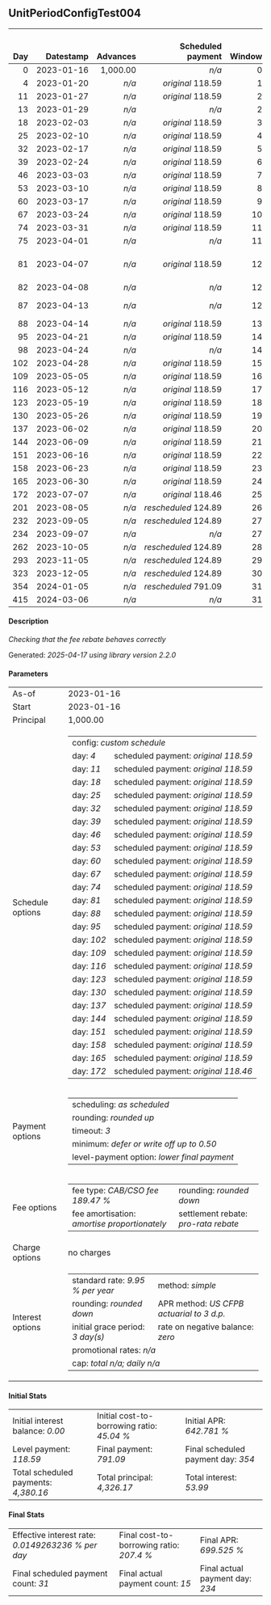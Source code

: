 <h2>UnitPeriodConfigTest004</h2>
<table>
    <thead style="vertical-align: bottom;">
        <th style="text-align: right;">Day</th>
        <th style="text-align: right;">Datestamp</th>
        <th style="text-align: right;">Advances</th>
        <th style="text-align: right;">Scheduled payment</th>
        <th style="text-align: right;">Window</th>
        <th style="text-align: right;">Payment due</th>
        <th style="text-align: right;">Actual payments</th>
        <th style="text-align: right;">Generated payment</th>
        <th style="text-align: right;">Net effect</th>
        <th style="text-align: right;">Payment status</th>
        <th style="text-align: right;">Balance status</th>
        <th style="text-align: right;">Simple interest</th>
        <th style="text-align: right;">New interest</th>
        <th style="text-align: right;">New charges</th>
        <th style="text-align: right;">Principal portion</th>
        <th style="text-align: right;">Fee portion</th>
        <th style="text-align: right;">Interest portion</th>
        <th style="text-align: right;">Charges portion</th>
        <th style="text-align: right;">Fee rebate</th>
        <th style="text-align: right;">Principal balance</th>
        <th style="text-align: right;">Fee balance</th>
        <th style="text-align: right;">Interest balance</th>
        <th style="text-align: right;">Charges balance</th>
        <th style="text-align: right;">Settlement figure</th>
        <th style="text-align: right;">Fee rebate if&nbsp;settled</th>
    </thead>
    <tr style="text-align: right;">
        <td class="ci00">0</td>
        <td class="ci01" style="white-space: nowrap;">2023-01-16</td>
        <td class="ci02">1,000.00</td>
        <td class="ci03" style="white-space: nowrap;"><i>n/a<i></td>
        <td class="ci04">0</td>
        <td class="ci05">0.00</td>
        <td class="ci06"><i>n/a</i></td>
        <td class="ci07"><i>n/a</i></td>
        <td class="ci08">0.00</td>
        <td class="ci09"><i>none&nbsp;scheduled</i></td>
        <td class="ci10">open</td>
        <td class="ci11">0.0000</td>
        <td class="ci12">0.0000</td>
        <td class="ci13"><i>n/a</i></td>
        <td class="ci14">0.00</td>
        <td class="ci15">0.00</td>
        <td class="ci16">0.00</td>
        <td class="ci17">0.00</td>
        <td class="ci18">0.00</td>
        <td class="ci19">1,000.00</td>
        <td class="ci20">1,894.70</td>
        <td class="ci21">0.0000</td>
        <td class="ci22">0.00</td>
        <td class="ci23">2,894.70</td>
        <td class="ci24">1,894.70</td>
    </tr>
    <tr style="text-align: right;">
        <td class="ci00">4</td>
        <td class="ci01" style="white-space: nowrap;">2023-01-20</td>
        <td class="ci02"><i>n/a</i></td>
        <td class="ci03" style="white-space: nowrap;"><i>original</i> 118.59</td>
        <td class="ci04">1</td>
        <td class="ci05">118.59</td>
        <td class="ci06"><i>n/a</i></td>
        <td class="ci07"><i>n/a</i></td>
        <td class="ci08">0.00</td>
        <td class="ci09"><i>missed&nbsp;payment</i></td>
        <td class="ci10">open</td>
        <td class="ci11">3.1564</td>
        <td class="ci12">3.1564</td>
        <td class="ci13"><i>n/a</i></td>
        <td class="ci14">0.00</td>
        <td class="ci15">0.00</td>
        <td class="ci16">0.00</td>
        <td class="ci17">0.00</td>
        <td class="ci18">0.00</td>
        <td class="ci19">1,000.00</td>
        <td class="ci20">1,894.70</td>
        <td class="ci21">3.1564</td>
        <td class="ci22">0.00</td>
        <td class="ci23">1,047.21</td>
        <td class="ci24">1,850.64</td>
    </tr>
    <tr style="text-align: right;">
        <td class="ci00">11</td>
        <td class="ci01" style="white-space: nowrap;">2023-01-27</td>
        <td class="ci02"><i>n/a</i></td>
        <td class="ci03" style="white-space: nowrap;"><i>original</i> 118.59</td>
        <td class="ci04">2</td>
        <td class="ci05">118.59</td>
        <td class="ci06"><i>n/a</i></td>
        <td class="ci07"><i>n/a</i></td>
        <td class="ci08">0.00</td>
        <td class="ci09"><i>paid&nbsp;later&nbsp;in&nbsp;full</i></td>
        <td class="ci10">open</td>
        <td class="ci11">5.5237</td>
        <td class="ci12">5.5237</td>
        <td class="ci13"><i>n/a</i></td>
        <td class="ci14">0.00</td>
        <td class="ci15">0.00</td>
        <td class="ci16">0.00</td>
        <td class="ci17">0.00</td>
        <td class="ci18">0.00</td>
        <td class="ci19">1,000.00</td>
        <td class="ci20">1,894.70</td>
        <td class="ci21">8.6801</td>
        <td class="ci22">0.00</td>
        <td class="ci23">1,129.85</td>
        <td class="ci24">1,773.53</td>
    </tr>
    <tr style="text-align: right;">
        <td class="ci00">13</td>
        <td class="ci01" style="white-space: nowrap;">2023-01-29</td>
        <td class="ci02"><i>n/a</i></td>
        <td class="ci03" style="white-space: nowrap;"><i>n/a<i></td>
        <td class="ci04">2</td>
        <td class="ci05">0.00</td>
        <td class="ci06"><i>confirmed</i>&nbsp;118.59</td>
        <td class="ci07"><i>n/a</i></td>
        <td class="ci08">118.59</td>
        <td class="ci09"><i>extra&nbsp;payment</i></td>
        <td class="ci10">open</td>
        <td class="ci11">1.5782</td>
        <td class="ci12">1.5782</td>
        <td class="ci13"><i>n/a</i></td>
        <td class="ci14">37.42</td>
        <td class="ci15">70.92</td>
        <td class="ci16">10.25</td>
        <td class="ci17">0.00</td>
        <td class="ci18">0.00</td>
        <td class="ci19">962.58</td>
        <td class="ci20">1,823.78</td>
        <td class="ci21">0.0000</td>
        <td class="ci22">0.00</td>
        <td class="ci23">1,034.86</td>
        <td class="ci24">1,751.50</td>
    </tr>
    <tr style="text-align: right;">
        <td class="ci00">18</td>
        <td class="ci01" style="white-space: nowrap;">2023-02-03</td>
        <td class="ci02"><i>n/a</i></td>
        <td class="ci03" style="white-space: nowrap;"><i>original</i> 118.59</td>
        <td class="ci04">3</td>
        <td class="ci05">118.59</td>
        <td class="ci06"><i>confirmed</i>&nbsp;118.59</td>
        <td class="ci07"><i>n/a</i></td>
        <td class="ci08">118.59</td>
        <td class="ci09"><i>payment&nbsp;made</i></td>
        <td class="ci10">open</td>
        <td class="ci11">3.7978</td>
        <td class="ci12">3.7978</td>
        <td class="ci13"><i>n/a</i></td>
        <td class="ci14">39.65</td>
        <td class="ci15">75.15</td>
        <td class="ci16">3.79</td>
        <td class="ci17">0.00</td>
        <td class="ci18">0.00</td>
        <td class="ci19">922.93</td>
        <td class="ci20">1,748.63</td>
        <td class="ci21">0.0000</td>
        <td class="ci22">0.00</td>
        <td class="ci23">975.14</td>
        <td class="ci24">1,696.42</td>
    </tr>
    <tr style="text-align: right;">
        <td class="ci00">25</td>
        <td class="ci01" style="white-space: nowrap;">2023-02-10</td>
        <td class="ci02"><i>n/a</i></td>
        <td class="ci03" style="white-space: nowrap;"><i>original</i> 118.59</td>
        <td class="ci04">4</td>
        <td class="ci05">118.59</td>
        <td class="ci06"><i>n/a</i></td>
        <td class="ci07"><i>n/a</i></td>
        <td class="ci08">0.00</td>
        <td class="ci09"><i>missed&nbsp;payment</i></td>
        <td class="ci10">open</td>
        <td class="ci11">5.0979</td>
        <td class="ci12">5.0979</td>
        <td class="ci13"><i>n/a</i></td>
        <td class="ci14">0.00</td>
        <td class="ci15">0.00</td>
        <td class="ci16">0.00</td>
        <td class="ci17">0.00</td>
        <td class="ci18">0.00</td>
        <td class="ci19">922.93</td>
        <td class="ci20">1,748.63</td>
        <td class="ci21">5.0979</td>
        <td class="ci22">0.00</td>
        <td class="ci23">1,057.34</td>
        <td class="ci24">1,619.31</td>
    </tr>
    <tr style="text-align: right;">
        <td class="ci00">32</td>
        <td class="ci01" style="white-space: nowrap;">2023-02-17</td>
        <td class="ci02"><i>n/a</i></td>
        <td class="ci03" style="white-space: nowrap;"><i>original</i> 118.59</td>
        <td class="ci04">5</td>
        <td class="ci05">118.59</td>
        <td class="ci06"><i>n/a</i></td>
        <td class="ci07"><i>n/a</i></td>
        <td class="ci08">0.00</td>
        <td class="ci09"><i>missed&nbsp;payment</i></td>
        <td class="ci10">open</td>
        <td class="ci11">5.0979</td>
        <td class="ci12">5.0979</td>
        <td class="ci13"><i>n/a</i></td>
        <td class="ci14">0.00</td>
        <td class="ci15">0.00</td>
        <td class="ci16">0.00</td>
        <td class="ci17">0.00</td>
        <td class="ci18">0.00</td>
        <td class="ci19">922.93</td>
        <td class="ci20">1,748.63</td>
        <td class="ci21">10.1958</td>
        <td class="ci22">0.00</td>
        <td class="ci23">1,139.55</td>
        <td class="ci24">1,542.20</td>
    </tr>
    <tr style="text-align: right;">
        <td class="ci00">39</td>
        <td class="ci01" style="white-space: nowrap;">2023-02-24</td>
        <td class="ci02"><i>n/a</i></td>
        <td class="ci03" style="white-space: nowrap;"><i>original</i> 118.59</td>
        <td class="ci04">6</td>
        <td class="ci05">118.59</td>
        <td class="ci06"><i>n/a</i></td>
        <td class="ci07"><i>n/a</i></td>
        <td class="ci08">0.00</td>
        <td class="ci09"><i>missed&nbsp;payment</i></td>
        <td class="ci10">open</td>
        <td class="ci11">5.0979</td>
        <td class="ci12">5.0979</td>
        <td class="ci13"><i>n/a</i></td>
        <td class="ci14">0.00</td>
        <td class="ci15">0.00</td>
        <td class="ci16">0.00</td>
        <td class="ci17">0.00</td>
        <td class="ci18">0.00</td>
        <td class="ci19">922.93</td>
        <td class="ci20">1,748.63</td>
        <td class="ci21">15.2938</td>
        <td class="ci22">0.00</td>
        <td class="ci23">1,221.76</td>
        <td class="ci24">1,465.09</td>
    </tr>
    <tr style="text-align: right;">
        <td class="ci00">46</td>
        <td class="ci01" style="white-space: nowrap;">2023-03-03</td>
        <td class="ci02"><i>n/a</i></td>
        <td class="ci03" style="white-space: nowrap;"><i>original</i> 118.59</td>
        <td class="ci04">7</td>
        <td class="ci05">118.59</td>
        <td class="ci06"><i>n/a</i></td>
        <td class="ci07"><i>n/a</i></td>
        <td class="ci08">0.00</td>
        <td class="ci09"><i>missed&nbsp;payment</i></td>
        <td class="ci10">open</td>
        <td class="ci11">5.0979</td>
        <td class="ci12">5.0979</td>
        <td class="ci13"><i>n/a</i></td>
        <td class="ci14">0.00</td>
        <td class="ci15">0.00</td>
        <td class="ci16">0.00</td>
        <td class="ci17">0.00</td>
        <td class="ci18">0.00</td>
        <td class="ci19">922.93</td>
        <td class="ci20">1,748.63</td>
        <td class="ci21">20.3917</td>
        <td class="ci22">0.00</td>
        <td class="ci23">1,303.97</td>
        <td class="ci24">1,387.98</td>
    </tr>
    <tr style="text-align: right;">
        <td class="ci00">53</td>
        <td class="ci01" style="white-space: nowrap;">2023-03-10</td>
        <td class="ci02"><i>n/a</i></td>
        <td class="ci03" style="white-space: nowrap;"><i>original</i> 118.59</td>
        <td class="ci04">8</td>
        <td class="ci05">118.59</td>
        <td class="ci06"><i>n/a</i></td>
        <td class="ci07"><i>n/a</i></td>
        <td class="ci08">0.00</td>
        <td class="ci09"><i>missed&nbsp;payment</i></td>
        <td class="ci10">open</td>
        <td class="ci11">5.0979</td>
        <td class="ci12">5.0979</td>
        <td class="ci13"><i>n/a</i></td>
        <td class="ci14">0.00</td>
        <td class="ci15">0.00</td>
        <td class="ci16">0.00</td>
        <td class="ci17">0.00</td>
        <td class="ci18">0.00</td>
        <td class="ci19">922.93</td>
        <td class="ci20">1,748.63</td>
        <td class="ci21">25.4896</td>
        <td class="ci22">0.00</td>
        <td class="ci23">1,386.17</td>
        <td class="ci24">1,310.87</td>
    </tr>
    <tr style="text-align: right;">
        <td class="ci00">60</td>
        <td class="ci01" style="white-space: nowrap;">2023-03-17</td>
        <td class="ci02"><i>n/a</i></td>
        <td class="ci03" style="white-space: nowrap;"><i>original</i> 118.59</td>
        <td class="ci04">9</td>
        <td class="ci05">118.59</td>
        <td class="ci06"><i>n/a</i></td>
        <td class="ci07"><i>n/a</i></td>
        <td class="ci08">0.00</td>
        <td class="ci09"><i>missed&nbsp;payment</i></td>
        <td class="ci10">open</td>
        <td class="ci11">5.0979</td>
        <td class="ci12">5.0979</td>
        <td class="ci13"><i>n/a</i></td>
        <td class="ci14">0.00</td>
        <td class="ci15">0.00</td>
        <td class="ci16">0.00</td>
        <td class="ci17">0.00</td>
        <td class="ci18">0.00</td>
        <td class="ci19">922.93</td>
        <td class="ci20">1,748.63</td>
        <td class="ci21">30.5875</td>
        <td class="ci22">0.00</td>
        <td class="ci23">1,468.38</td>
        <td class="ci24">1,233.76</td>
    </tr>
    <tr style="text-align: right;">
        <td class="ci00">67</td>
        <td class="ci01" style="white-space: nowrap;">2023-03-24</td>
        <td class="ci02"><i>n/a</i></td>
        <td class="ci03" style="white-space: nowrap;"><i>original</i> 118.59</td>
        <td class="ci04">10</td>
        <td class="ci05">118.59</td>
        <td class="ci06"><i>n/a</i></td>
        <td class="ci07"><i>n/a</i></td>
        <td class="ci08">0.00</td>
        <td class="ci09"><i>missed&nbsp;payment</i></td>
        <td class="ci10">open</td>
        <td class="ci11">5.0979</td>
        <td class="ci12">5.0979</td>
        <td class="ci13"><i>n/a</i></td>
        <td class="ci14">0.00</td>
        <td class="ci15">0.00</td>
        <td class="ci16">0.00</td>
        <td class="ci17">0.00</td>
        <td class="ci18">0.00</td>
        <td class="ci19">922.93</td>
        <td class="ci20">1,748.63</td>
        <td class="ci21">35.6855</td>
        <td class="ci22">0.00</td>
        <td class="ci23">1,550.59</td>
        <td class="ci24">1,156.65</td>
    </tr>
    <tr style="text-align: right;">
        <td class="ci00">74</td>
        <td class="ci01" style="white-space: nowrap;">2023-03-31</td>
        <td class="ci02"><i>n/a</i></td>
        <td class="ci03" style="white-space: nowrap;"><i>original</i> 118.59</td>
        <td class="ci04">11</td>
        <td class="ci05">118.59</td>
        <td class="ci06"><i>confirmed</i>&nbsp;118.59</td>
        <td class="ci07"><i>n/a</i></td>
        <td class="ci08">118.59</td>
        <td class="ci09"><i>payment&nbsp;made</i></td>
        <td class="ci10">open</td>
        <td class="ci11">5.0979</td>
        <td class="ci12">5.0979</td>
        <td class="ci13"><i>n/a</i></td>
        <td class="ci14">26.88</td>
        <td class="ci15">50.93</td>
        <td class="ci16">40.78</td>
        <td class="ci17">0.00</td>
        <td class="ci18">0.00</td>
        <td class="ci19">896.05</td>
        <td class="ci20">1,697.70</td>
        <td class="ci21">0.0000</td>
        <td class="ci22">0.00</td>
        <td class="ci23">1,514.21</td>
        <td class="ci24">1,079.54</td>
    </tr>
    <tr style="text-align: right;">
        <td class="ci00">75</td>
        <td class="ci01" style="white-space: nowrap;">2023-04-01</td>
        <td class="ci02"><i>n/a</i></td>
        <td class="ci03" style="white-space: nowrap;"><i>n/a<i></td>
        <td class="ci04">11</td>
        <td class="ci05">0.00</td>
        <td class="ci06"><i>confirmed</i>&nbsp;118.59</td>
        <td class="ci07"><i>n/a</i></td>
        <td class="ci08">118.59</td>
        <td class="ci09"><i>extra&nbsp;payment</i></td>
        <td class="ci10">open</td>
        <td class="ci11">0.7071</td>
        <td class="ci12">0.7071</td>
        <td class="ci13"><i>n/a</i></td>
        <td class="ci14">40.72</td>
        <td class="ci15">77.17</td>
        <td class="ci16">0.70</td>
        <td class="ci17">0.00</td>
        <td class="ci18">0.00</td>
        <td class="ci19">855.33</td>
        <td class="ci20">1,620.53</td>
        <td class="ci21">0.0000</td>
        <td class="ci22">0.00</td>
        <td class="ci23">1,407.33</td>
        <td class="ci24">1,068.53</td>
    </tr>
    <tr style="text-align: right;">
        <td class="ci00">81</td>
        <td class="ci01" style="white-space: nowrap;">2023-04-07</td>
        <td class="ci02"><i>n/a</i></td>
        <td class="ci03" style="white-space: nowrap;"><i>original</i> 118.59</td>
        <td class="ci04">12</td>
        <td class="ci05">118.59</td>
        <td class="ci06"><i>confirmed</i>&nbsp;118.59<br/><i>confirmed</i>&nbsp;118.59<br/><i>confirmed</i>&nbsp;118.59</td>
        <td class="ci07"><i>n/a</i></td>
        <td class="ci08">355.77</td>
        <td class="ci09"><i>overpayment</i></td>
        <td class="ci10">open</td>
        <td class="ci11">4.0496</td>
        <td class="ci12">4.0496</td>
        <td class="ci13"><i>n/a</i></td>
        <td class="ci14">121.50</td>
        <td class="ci15">230.23</td>
        <td class="ci16">4.04</td>
        <td class="ci17">0.00</td>
        <td class="ci18">0.00</td>
        <td class="ci19">733.83</td>
        <td class="ci20">1,390.30</td>
        <td class="ci21">0.0000</td>
        <td class="ci22">0.00</td>
        <td class="ci23">1,121.70</td>
        <td class="ci24">1,002.43</td>
    </tr>
    <tr style="text-align: right;">
        <td class="ci00">82</td>
        <td class="ci01" style="white-space: nowrap;">2023-04-08</td>
        <td class="ci02"><i>n/a</i></td>
        <td class="ci03" style="white-space: nowrap;"><i>n/a<i></td>
        <td class="ci04">12</td>
        <td class="ci05">0.00</td>
        <td class="ci06"><i>confirmed</i>&nbsp;118.59</td>
        <td class="ci07"><i>n/a</i></td>
        <td class="ci08">118.59</td>
        <td class="ci09"><i>extra&nbsp;payment</i></td>
        <td class="ci10">open</td>
        <td class="ci11">0.5790</td>
        <td class="ci12">0.5790</td>
        <td class="ci13"><i>n/a</i></td>
        <td class="ci14">40.77</td>
        <td class="ci15">77.25</td>
        <td class="ci16">0.57</td>
        <td class="ci17">0.00</td>
        <td class="ci18">0.00</td>
        <td class="ci19">693.06</td>
        <td class="ci20">1,313.05</td>
        <td class="ci21">0.0000</td>
        <td class="ci22">0.00</td>
        <td class="ci23">1,014.69</td>
        <td class="ci24">991.42</td>
    </tr>
    <tr style="text-align: right;">
        <td class="ci00">87</td>
        <td class="ci01" style="white-space: nowrap;">2023-04-13</td>
        <td class="ci02"><i>n/a</i></td>
        <td class="ci03" style="white-space: nowrap;"><i>n/a<i></td>
        <td class="ci04">12</td>
        <td class="ci05">0.00</td>
        <td class="ci06"><i>confirmed</i>&nbsp;118.59<br/><i>confirmed</i>&nbsp;118.59</td>
        <td class="ci07"><i>n/a</i></td>
        <td class="ci08">237.18</td>
        <td class="ci09"><i>extra&nbsp;payment</i></td>
        <td class="ci10">open</td>
        <td class="ci11">2.7344</td>
        <td class="ci12">2.7344</td>
        <td class="ci13"><i>n/a</i></td>
        <td class="ci14">80.99</td>
        <td class="ci15">153.46</td>
        <td class="ci16">2.73</td>
        <td class="ci17">0.00</td>
        <td class="ci18">0.00</td>
        <td class="ci19">612.07</td>
        <td class="ci20">1,159.59</td>
        <td class="ci21">0.0000</td>
        <td class="ci22">0.00</td>
        <td class="ci23">835.32</td>
        <td class="ci24">936.34</td>
    </tr>
    <tr style="text-align: right;">
        <td class="ci00">88</td>
        <td class="ci01" style="white-space: nowrap;">2023-04-14</td>
        <td class="ci02"><i>n/a</i></td>
        <td class="ci03" style="white-space: nowrap;"><i>original</i> 118.59</td>
        <td class="ci04">13</td>
        <td class="ci05">118.59</td>
        <td class="ci06"><i>confirmed</i>&nbsp;118.59</td>
        <td class="ci07"><i>n/a</i></td>
        <td class="ci08">118.59</td>
        <td class="ci09"><i>payment&nbsp;made</i></td>
        <td class="ci10">open</td>
        <td class="ci11">0.4830</td>
        <td class="ci12">0.4830</td>
        <td class="ci13"><i>n/a</i></td>
        <td class="ci14">40.80</td>
        <td class="ci15">77.31</td>
        <td class="ci16">0.48</td>
        <td class="ci17">0.00</td>
        <td class="ci18">0.00</td>
        <td class="ci19">571.27</td>
        <td class="ci20">1,082.28</td>
        <td class="ci21">0.0000</td>
        <td class="ci22">0.00</td>
        <td class="ci23">728.23</td>
        <td class="ci24">925.32</td>
    </tr>
    <tr style="text-align: right;">
        <td class="ci00">95</td>
        <td class="ci01" style="white-space: nowrap;">2023-04-21</td>
        <td class="ci02"><i>n/a</i></td>
        <td class="ci03" style="white-space: nowrap;"><i>original</i> 118.59</td>
        <td class="ci04">14</td>
        <td class="ci05">118.59</td>
        <td class="ci06"><i>confirmed</i>&nbsp;123.63</td>
        <td class="ci07"><i>n/a</i></td>
        <td class="ci08">123.63</td>
        <td class="ci09"><i>overpayment</i></td>
        <td class="ci10">open</td>
        <td class="ci11">3.1553</td>
        <td class="ci12">3.1553</td>
        <td class="ci13"><i>n/a</i></td>
        <td class="ci14">41.62</td>
        <td class="ci15">78.86</td>
        <td class="ci16">3.15</td>
        <td class="ci17">0.00</td>
        <td class="ci18">0.00</td>
        <td class="ci19">529.65</td>
        <td class="ci20">1,003.42</td>
        <td class="ci21">0.0000</td>
        <td class="ci22">0.00</td>
        <td class="ci23">684.86</td>
        <td class="ci24">848.21</td>
    </tr>
    <tr style="text-align: right;">
        <td class="ci00">98</td>
        <td class="ci01" style="white-space: nowrap;">2023-04-24</td>
        <td class="ci02"><i>n/a</i></td>
        <td class="ci03" style="white-space: nowrap;"><i>n/a<i></td>
        <td class="ci04">14</td>
        <td class="ci05">0.00</td>
        <td class="ci06"><i>confirmed</i>&nbsp;120.96</td>
        <td class="ci07"><i>n/a</i></td>
        <td class="ci08">120.96</td>
        <td class="ci09"><i>extra&nbsp;payment</i></td>
        <td class="ci10">open</td>
        <td class="ci11">1.2538</td>
        <td class="ci12">1.2538</td>
        <td class="ci13"><i>n/a</i></td>
        <td class="ci14">41.35</td>
        <td class="ci15">78.36</td>
        <td class="ci16">1.25</td>
        <td class="ci17">0.00</td>
        <td class="ci18">0.00</td>
        <td class="ci19">488.30</td>
        <td class="ci20">925.06</td>
        <td class="ci21">0.0000</td>
        <td class="ci22">0.00</td>
        <td class="ci23">598.19</td>
        <td class="ci24">815.17</td>
    </tr>
    <tr style="text-align: right;">
        <td class="ci00">102</td>
        <td class="ci01" style="white-space: nowrap;">2023-04-28</td>
        <td class="ci02"><i>n/a</i></td>
        <td class="ci03" style="white-space: nowrap;"><i>original</i> 118.59</td>
        <td class="ci04">15</td>
        <td class="ci05">118.59</td>
        <td class="ci06"><i>n/a</i></td>
        <td class="ci07"><i>n/a</i></td>
        <td class="ci08">0.00</td>
        <td class="ci09"><i>missed&nbsp;payment</i></td>
        <td class="ci10">open</td>
        <td class="ci11">1.5411</td>
        <td class="ci12">1.5411</td>
        <td class="ci13"><i>n/a</i></td>
        <td class="ci14">0.00</td>
        <td class="ci15">0.00</td>
        <td class="ci16">0.00</td>
        <td class="ci17">0.00</td>
        <td class="ci18">0.00</td>
        <td class="ci19">488.30</td>
        <td class="ci20">925.06</td>
        <td class="ci21">1.5411</td>
        <td class="ci22">0.00</td>
        <td class="ci23">643.80</td>
        <td class="ci24">771.10</td>
    </tr>
    <tr style="text-align: right;">
        <td class="ci00">109</td>
        <td class="ci01" style="white-space: nowrap;">2023-05-05</td>
        <td class="ci02"><i>n/a</i></td>
        <td class="ci03" style="white-space: nowrap;"><i>original</i> 118.59</td>
        <td class="ci04">16</td>
        <td class="ci05">118.59</td>
        <td class="ci06"><i>n/a</i></td>
        <td class="ci07"><i>n/a</i></td>
        <td class="ci08">0.00</td>
        <td class="ci09"><i>missed&nbsp;payment</i></td>
        <td class="ci10">open</td>
        <td class="ci11">2.6970</td>
        <td class="ci12">2.6970</td>
        <td class="ci13"><i>n/a</i></td>
        <td class="ci14">0.00</td>
        <td class="ci15">0.00</td>
        <td class="ci16">0.00</td>
        <td class="ci17">0.00</td>
        <td class="ci18">0.00</td>
        <td class="ci19">488.30</td>
        <td class="ci20">925.06</td>
        <td class="ci21">4.2381</td>
        <td class="ci22">0.00</td>
        <td class="ci23">723.60</td>
        <td class="ci24">693.99</td>
    </tr>
    <tr style="text-align: right;">
        <td class="ci00">116</td>
        <td class="ci01" style="white-space: nowrap;">2023-05-12</td>
        <td class="ci02"><i>n/a</i></td>
        <td class="ci03" style="white-space: nowrap;"><i>original</i> 118.59</td>
        <td class="ci04">17</td>
        <td class="ci05">118.59</td>
        <td class="ci06"><i>n/a</i></td>
        <td class="ci07"><i>n/a</i></td>
        <td class="ci08">0.00</td>
        <td class="ci09"><i>missed&nbsp;payment</i></td>
        <td class="ci10">open</td>
        <td class="ci11">2.6970</td>
        <td class="ci12">2.6970</td>
        <td class="ci13"><i>n/a</i></td>
        <td class="ci14">0.00</td>
        <td class="ci15">0.00</td>
        <td class="ci16">0.00</td>
        <td class="ci17">0.00</td>
        <td class="ci18">0.00</td>
        <td class="ci19">488.30</td>
        <td class="ci20">925.06</td>
        <td class="ci21">6.9351</td>
        <td class="ci22">0.00</td>
        <td class="ci23">803.41</td>
        <td class="ci24">616.88</td>
    </tr>
    <tr style="text-align: right;">
        <td class="ci00">123</td>
        <td class="ci01" style="white-space: nowrap;">2023-05-19</td>
        <td class="ci02"><i>n/a</i></td>
        <td class="ci03" style="white-space: nowrap;"><i>original</i> 118.59</td>
        <td class="ci04">18</td>
        <td class="ci05">118.59</td>
        <td class="ci06"><i>n/a</i></td>
        <td class="ci07"><i>n/a</i></td>
        <td class="ci08">0.00</td>
        <td class="ci09"><i>missed&nbsp;payment</i></td>
        <td class="ci10">open</td>
        <td class="ci11">2.6970</td>
        <td class="ci12">2.6970</td>
        <td class="ci13"><i>n/a</i></td>
        <td class="ci14">0.00</td>
        <td class="ci15">0.00</td>
        <td class="ci16">0.00</td>
        <td class="ci17">0.00</td>
        <td class="ci18">0.00</td>
        <td class="ci19">488.30</td>
        <td class="ci20">925.06</td>
        <td class="ci21">9.6321</td>
        <td class="ci22">0.00</td>
        <td class="ci23">883.22</td>
        <td class="ci24">539.77</td>
    </tr>
    <tr style="text-align: right;">
        <td class="ci00">130</td>
        <td class="ci01" style="white-space: nowrap;">2023-05-26</td>
        <td class="ci02"><i>n/a</i></td>
        <td class="ci03" style="white-space: nowrap;"><i>original</i> 118.59</td>
        <td class="ci04">19</td>
        <td class="ci05">118.59</td>
        <td class="ci06"><i>n/a</i></td>
        <td class="ci07"><i>n/a</i></td>
        <td class="ci08">0.00</td>
        <td class="ci09"><i>missed&nbsp;payment</i></td>
        <td class="ci10">open</td>
        <td class="ci11">2.6970</td>
        <td class="ci12">2.6970</td>
        <td class="ci13"><i>n/a</i></td>
        <td class="ci14">0.00</td>
        <td class="ci15">0.00</td>
        <td class="ci16">0.00</td>
        <td class="ci17">0.00</td>
        <td class="ci18">0.00</td>
        <td class="ci19">488.30</td>
        <td class="ci20">925.06</td>
        <td class="ci21">12.3291</td>
        <td class="ci22">0.00</td>
        <td class="ci23">963.02</td>
        <td class="ci24">462.66</td>
    </tr>
    <tr style="text-align: right;">
        <td class="ci00">137</td>
        <td class="ci01" style="white-space: nowrap;">2023-06-02</td>
        <td class="ci02"><i>n/a</i></td>
        <td class="ci03" style="white-space: nowrap;"><i>original</i> 118.59</td>
        <td class="ci04">20</td>
        <td class="ci05">118.59</td>
        <td class="ci06"><i>n/a</i></td>
        <td class="ci07"><i>n/a</i></td>
        <td class="ci08">0.00</td>
        <td class="ci09"><i>missed&nbsp;payment</i></td>
        <td class="ci10">open</td>
        <td class="ci11">2.6970</td>
        <td class="ci12">2.6970</td>
        <td class="ci13"><i>n/a</i></td>
        <td class="ci14">0.00</td>
        <td class="ci15">0.00</td>
        <td class="ci16">0.00</td>
        <td class="ci17">0.00</td>
        <td class="ci18">0.00</td>
        <td class="ci19">488.30</td>
        <td class="ci20">925.06</td>
        <td class="ci21">15.0261</td>
        <td class="ci22">0.00</td>
        <td class="ci23">1,042.83</td>
        <td class="ci24">385.55</td>
    </tr>
    <tr style="text-align: right;">
        <td class="ci00">144</td>
        <td class="ci01" style="white-space: nowrap;">2023-06-09</td>
        <td class="ci02"><i>n/a</i></td>
        <td class="ci03" style="white-space: nowrap;"><i>original</i> 118.59</td>
        <td class="ci04">21</td>
        <td class="ci05">118.59</td>
        <td class="ci06"><i>n/a</i></td>
        <td class="ci07"><i>n/a</i></td>
        <td class="ci08">0.00</td>
        <td class="ci09"><i>missed&nbsp;payment</i></td>
        <td class="ci10">open</td>
        <td class="ci11">2.6970</td>
        <td class="ci12">2.6970</td>
        <td class="ci13"><i>n/a</i></td>
        <td class="ci14">0.00</td>
        <td class="ci15">0.00</td>
        <td class="ci16">0.00</td>
        <td class="ci17">0.00</td>
        <td class="ci18">0.00</td>
        <td class="ci19">488.30</td>
        <td class="ci20">925.06</td>
        <td class="ci21">17.7231</td>
        <td class="ci22">0.00</td>
        <td class="ci23">1,122.64</td>
        <td class="ci24">308.44</td>
    </tr>
    <tr style="text-align: right;">
        <td class="ci00">151</td>
        <td class="ci01" style="white-space: nowrap;">2023-06-16</td>
        <td class="ci02"><i>n/a</i></td>
        <td class="ci03" style="white-space: nowrap;"><i>original</i> 118.59</td>
        <td class="ci04">22</td>
        <td class="ci05">118.59</td>
        <td class="ci06"><i>n/a</i></td>
        <td class="ci07"><i>n/a</i></td>
        <td class="ci08">0.00</td>
        <td class="ci09"><i>missed&nbsp;payment</i></td>
        <td class="ci10">open</td>
        <td class="ci11">2.6970</td>
        <td class="ci12">2.6970</td>
        <td class="ci13"><i>n/a</i></td>
        <td class="ci14">0.00</td>
        <td class="ci15">0.00</td>
        <td class="ci16">0.00</td>
        <td class="ci17">0.00</td>
        <td class="ci18">0.00</td>
        <td class="ci19">488.30</td>
        <td class="ci20">925.06</td>
        <td class="ci21">20.4201</td>
        <td class="ci22">0.00</td>
        <td class="ci23">1,202.45</td>
        <td class="ci24">231.33</td>
    </tr>
    <tr style="text-align: right;">
        <td class="ci00">158</td>
        <td class="ci01" style="white-space: nowrap;">2023-06-23</td>
        <td class="ci02"><i>n/a</i></td>
        <td class="ci03" style="white-space: nowrap;"><i>original</i> 118.59</td>
        <td class="ci04">23</td>
        <td class="ci05">118.59</td>
        <td class="ci06"><i>n/a</i></td>
        <td class="ci07"><i>n/a</i></td>
        <td class="ci08">0.00</td>
        <td class="ci09"><i>missed&nbsp;payment</i></td>
        <td class="ci10">open</td>
        <td class="ci11">2.6970</td>
        <td class="ci12">2.6970</td>
        <td class="ci13"><i>n/a</i></td>
        <td class="ci14">0.00</td>
        <td class="ci15">0.00</td>
        <td class="ci16">0.00</td>
        <td class="ci17">0.00</td>
        <td class="ci18">0.00</td>
        <td class="ci19">488.30</td>
        <td class="ci20">925.06</td>
        <td class="ci21">23.1171</td>
        <td class="ci22">0.00</td>
        <td class="ci23">1,282.25</td>
        <td class="ci24">154.22</td>
    </tr>
    <tr style="text-align: right;">
        <td class="ci00">165</td>
        <td class="ci01" style="white-space: nowrap;">2023-06-30</td>
        <td class="ci02"><i>n/a</i></td>
        <td class="ci03" style="white-space: nowrap;"><i>original</i> 118.59</td>
        <td class="ci04">24</td>
        <td class="ci05">118.59</td>
        <td class="ci06"><i>n/a</i></td>
        <td class="ci07"><i>n/a</i></td>
        <td class="ci08">0.00</td>
        <td class="ci09"><i>missed&nbsp;payment</i></td>
        <td class="ci10">open</td>
        <td class="ci11">2.6970</td>
        <td class="ci12">2.6970</td>
        <td class="ci13"><i>n/a</i></td>
        <td class="ci14">0.00</td>
        <td class="ci15">0.00</td>
        <td class="ci16">0.00</td>
        <td class="ci17">0.00</td>
        <td class="ci18">0.00</td>
        <td class="ci19">488.30</td>
        <td class="ci20">925.06</td>
        <td class="ci21">25.8141</td>
        <td class="ci22">0.00</td>
        <td class="ci23">1,362.06</td>
        <td class="ci24">77.11</td>
    </tr>
    <tr style="text-align: right;">
        <td class="ci00">172</td>
        <td class="ci01" style="white-space: nowrap;">2023-07-07</td>
        <td class="ci02"><i>n/a</i></td>
        <td class="ci03" style="white-space: nowrap;"><i>original</i> 118.46</td>
        <td class="ci04">25</td>
        <td class="ci05">118.46</td>
        <td class="ci06"><i>n/a</i></td>
        <td class="ci07"><i>n/a</i></td>
        <td class="ci08">0.00</td>
        <td class="ci09"><i>missed&nbsp;payment</i></td>
        <td class="ci10">open</td>
        <td class="ci11">2.6970</td>
        <td class="ci12">2.6970</td>
        <td class="ci13"><i>n/a</i></td>
        <td class="ci14">0.00</td>
        <td class="ci15">0.00</td>
        <td class="ci16">0.00</td>
        <td class="ci17">0.00</td>
        <td class="ci18">0.00</td>
        <td class="ci19">488.30</td>
        <td class="ci20">925.06</td>
        <td class="ci21">28.5111</td>
        <td class="ci22">0.00</td>
        <td class="ci23">1,441.87</td>
        <td class="ci24">0.00</td>
    </tr>
    <tr style="text-align: right;">
        <td class="ci00">201</td>
        <td class="ci01" style="white-space: nowrap;">2023-08-05</td>
        <td class="ci02"><i>n/a</i></td>
        <td class="ci03" style="white-space: nowrap;"><i>rescheduled</i>&nbsp;124.89</td>
        <td class="ci04">26</td>
        <td class="ci05">124.89</td>
        <td class="ci06"><i>confirmed</i>&nbsp;124.89</td>
        <td class="ci07"><i>n/a</i></td>
        <td class="ci08">124.89</td>
        <td class="ci09"><i>payment&nbsp;made</i></td>
        <td class="ci10">open</td>
        <td class="ci11">11.1733</td>
        <td class="ci12">11.1733</td>
        <td class="ci13"><i>n/a</i></td>
        <td class="ci14">29.43</td>
        <td class="ci15">55.78</td>
        <td class="ci16">39.68</td>
        <td class="ci17">0.00</td>
        <td class="ci18">0.00</td>
        <td class="ci19">458.87</td>
        <td class="ci20">869.28</td>
        <td class="ci21">0.0000</td>
        <td class="ci22">0.00</td>
        <td class="ci23">1,328.15</td>
        <td class="ci24">0.00</td>
    </tr>
    <tr style="text-align: right;">
        <td class="ci00">232</td>
        <td class="ci01" style="white-space: nowrap;">2023-09-05</td>
        <td class="ci02"><i>n/a</i></td>
        <td class="ci03" style="white-space: nowrap;"><i>rescheduled</i>&nbsp;124.89</td>
        <td class="ci04">27</td>
        <td class="ci05">124.89</td>
        <td class="ci06"><i>n/a</i></td>
        <td class="ci07"><i>n/a</i></td>
        <td class="ci08">0.00</td>
        <td class="ci09"><i>paid&nbsp;later&nbsp;in&nbsp;full</i></td>
        <td class="ci10">open</td>
        <td class="ci11">11.2238</td>
        <td class="ci12">11.2238</td>
        <td class="ci13"><i>n/a</i></td>
        <td class="ci14">0.00</td>
        <td class="ci15">0.00</td>
        <td class="ci16">0.00</td>
        <td class="ci17">0.00</td>
        <td class="ci18">0.00</td>
        <td class="ci19">458.87</td>
        <td class="ci20">869.28</td>
        <td class="ci21">11.2238</td>
        <td class="ci22">0.00</td>
        <td class="ci23">1,339.37</td>
        <td class="ci24">0.00</td>
    </tr>
    <tr style="text-align: right;">
        <td class="ci00">234</td>
        <td class="ci01" style="white-space: nowrap;">2023-09-07</td>
        <td class="ci02"><i>n/a</i></td>
        <td class="ci03" style="white-space: nowrap;"><i>n/a<i></td>
        <td class="ci04">27</td>
        <td class="ci05">0.00</td>
        <td class="ci06"><i>confirmed</i>&nbsp;124.89</td>
        <td class="ci07"><i>n/a</i></td>
        <td class="ci08">124.89</td>
        <td class="ci09"><i>extra&nbsp;payment</i></td>
        <td class="ci10">open</td>
        <td class="ci11">0.7241</td>
        <td class="ci12">0.7241</td>
        <td class="ci13"><i>n/a</i></td>
        <td class="ci14">39.01</td>
        <td class="ci15">73.94</td>
        <td class="ci16">11.94</td>
        <td class="ci17">0.00</td>
        <td class="ci18">0.00</td>
        <td class="ci19">419.86</td>
        <td class="ci20">795.34</td>
        <td class="ci21">0.0000</td>
        <td class="ci22">0.00</td>
        <td class="ci23">1,215.20</td>
        <td class="ci24">0.00</td>
    </tr>
    <tr style="text-align: right;">
        <td class="ci00">262</td>
        <td class="ci01" style="white-space: nowrap;">2023-10-05</td>
        <td class="ci02"><i>n/a</i></td>
        <td class="ci03" style="white-space: nowrap;"><i>rescheduled</i>&nbsp;124.89</td>
        <td class="ci04">28</td>
        <td class="ci05">124.89</td>
        <td class="ci06"><i>n/a</i></td>
        <td class="ci07"><i>n/a</i></td>
        <td class="ci08">0.00</td>
        <td class="ci09"><i>missed&nbsp;payment</i></td>
        <td class="ci10">open</td>
        <td class="ci11">9.2755</td>
        <td class="ci12">9.2755</td>
        <td class="ci13"><i>n/a</i></td>
        <td class="ci14">0.00</td>
        <td class="ci15">0.00</td>
        <td class="ci16">0.00</td>
        <td class="ci17">0.00</td>
        <td class="ci18">0.00</td>
        <td class="ci19">419.86</td>
        <td class="ci20">795.34</td>
        <td class="ci21">9.2755</td>
        <td class="ci22">0.00</td>
        <td class="ci23">1,224.47</td>
        <td class="ci24">0.00</td>
    </tr>
    <tr style="text-align: right;">
        <td class="ci00">293</td>
        <td class="ci01" style="white-space: nowrap;">2023-11-05</td>
        <td class="ci02"><i>n/a</i></td>
        <td class="ci03" style="white-space: nowrap;"><i>rescheduled</i>&nbsp;124.89</td>
        <td class="ci04">29</td>
        <td class="ci05">124.89</td>
        <td class="ci06"><i>n/a</i></td>
        <td class="ci07"><i>n/a</i></td>
        <td class="ci08">0.00</td>
        <td class="ci09"><i>missed&nbsp;payment</i></td>
        <td class="ci10">open</td>
        <td class="ci11">10.2693</td>
        <td class="ci12">10.2693</td>
        <td class="ci13"><i>n/a</i></td>
        <td class="ci14">0.00</td>
        <td class="ci15">0.00</td>
        <td class="ci16">0.00</td>
        <td class="ci17">0.00</td>
        <td class="ci18">0.00</td>
        <td class="ci19">419.86</td>
        <td class="ci20">795.34</td>
        <td class="ci21">19.5447</td>
        <td class="ci22">0.00</td>
        <td class="ci23">1,234.74</td>
        <td class="ci24">0.00</td>
    </tr>
    <tr style="text-align: right;">
        <td class="ci00">323</td>
        <td class="ci01" style="white-space: nowrap;">2023-12-05</td>
        <td class="ci02"><i>n/a</i></td>
        <td class="ci03" style="white-space: nowrap;"><i>rescheduled</i>&nbsp;124.89</td>
        <td class="ci04">30</td>
        <td class="ci05">124.89</td>
        <td class="ci06"><i>n/a</i></td>
        <td class="ci07"><i>n/a</i></td>
        <td class="ci08">0.00</td>
        <td class="ci09"><i>missed&nbsp;payment</i></td>
        <td class="ci10">open</td>
        <td class="ci11">9.9380</td>
        <td class="ci12">9.9380</td>
        <td class="ci13"><i>n/a</i></td>
        <td class="ci14">0.00</td>
        <td class="ci15">0.00</td>
        <td class="ci16">0.00</td>
        <td class="ci17">0.00</td>
        <td class="ci18">0.00</td>
        <td class="ci19">419.86</td>
        <td class="ci20">795.34</td>
        <td class="ci21">29.4827</td>
        <td class="ci22">0.00</td>
        <td class="ci23">1,244.68</td>
        <td class="ci24">0.00</td>
    </tr>
    <tr style="text-align: right;">
        <td class="ci00">354</td>
        <td class="ci01" style="white-space: nowrap;">2024-01-05</td>
        <td class="ci02"><i>n/a</i></td>
        <td class="ci03" style="white-space: nowrap;"><i>rescheduled</i>&nbsp;791.09</td>
        <td class="ci04">31</td>
        <td class="ci05">791.09</td>
        <td class="ci06"><i>n/a</i></td>
        <td class="ci07"><i>n/a</i></td>
        <td class="ci08">0.00</td>
        <td class="ci09"><i>paid&nbsp;later&nbsp;in&nbsp;full</i></td>
        <td class="ci10">open</td>
        <td class="ci11">10.2693</td>
        <td class="ci12">10.2693</td>
        <td class="ci13"><i>n/a</i></td>
        <td class="ci14">0.00</td>
        <td class="ci15">0.00</td>
        <td class="ci16">0.00</td>
        <td class="ci17">0.00</td>
        <td class="ci18">0.00</td>
        <td class="ci19">419.86</td>
        <td class="ci20">795.34</td>
        <td class="ci21">39.7520</td>
        <td class="ci22">0.00</td>
        <td class="ci23">1,254.95</td>
        <td class="ci24">0.00</td>
    </tr>
    <tr style="text-align: right;">
        <td class="ci00">415</td>
        <td class="ci01" style="white-space: nowrap;">2024-03-06</td>
        <td class="ci02"><i>n/a</i></td>
        <td class="ci03" style="white-space: nowrap;"><i>n/a<i></td>
        <td class="ci04">31</td>
        <td class="ci05">0.00</td>
        <td class="ci06"><i>n/a</i></td>
        <td class="ci07">1,275.15</td>
        <td class="ci08">1,275.15</td>
        <td class="ci09"><i>generated</i></td>
        <td class="ci10">closed</td>
        <td class="ci11">20.2073</td>
        <td class="ci12">20.2073</td>
        <td class="ci13"><i>n/a</i></td>
        <td class="ci14">419.86</td>
        <td class="ci15">795.34</td>
        <td class="ci16">59.95</td>
        <td class="ci17">0.00</td>
        <td class="ci18">0.00</td>
        <td class="ci19">0.00</td>
        <td class="ci20">0.00</td>
        <td class="ci21">0.0000</td>
        <td class="ci22">0.00</td>
        <td class="ci23">0.00</td>
        <td class="ci24">0.00</td>
    </tr>
</table>

<h4>Description</h4>
<p><i>Checking that the fee rebate behaves correctly</i></p>
<p>Generated: <i>2025-04-17 using library version 2.2.0</i></p>
<h4>Parameters</h4>
<table>
    <tr>
        <td>As-of</td>
        <td>2023-01-16</td>
    </tr>
    <tr>
        <td>Start</td>
        <td>2023-01-16</td>
    </tr>
    <tr>
        <td>Principal</td>
        <td>1,000.00</td>
    </tr>
    <tr>
        <td>Schedule options</td>
        <td>
            <table>
                <tr>
                    <td colspan="2">config: <i>custom schedule</i></td>
                </tr>
                <tr>
                    <td>day: <i>4</i></td>
                    <td>scheduled payment: <i><i>original</i> 118.59</i></td>
                </tr>
                <tr>
                    <td>day: <i>11</i></td>
                    <td>scheduled payment: <i><i>original</i> 118.59</i></td>
                </tr>
                <tr>
                    <td>day: <i>18</i></td>
                    <td>scheduled payment: <i><i>original</i> 118.59</i></td>
                </tr>
                <tr>
                    <td>day: <i>25</i></td>
                    <td>scheduled payment: <i><i>original</i> 118.59</i></td>
                </tr>
                <tr>
                    <td>day: <i>32</i></td>
                    <td>scheduled payment: <i><i>original</i> 118.59</i></td>
                </tr>
                <tr>
                    <td>day: <i>39</i></td>
                    <td>scheduled payment: <i><i>original</i> 118.59</i></td>
                </tr>
                <tr>
                    <td>day: <i>46</i></td>
                    <td>scheduled payment: <i><i>original</i> 118.59</i></td>
                </tr>
                <tr>
                    <td>day: <i>53</i></td>
                    <td>scheduled payment: <i><i>original</i> 118.59</i></td>
                </tr>
                <tr>
                    <td>day: <i>60</i></td>
                    <td>scheduled payment: <i><i>original</i> 118.59</i></td>
                </tr>
                <tr>
                    <td>day: <i>67</i></td>
                    <td>scheduled payment: <i><i>original</i> 118.59</i></td>
                </tr>
                <tr>
                    <td>day: <i>74</i></td>
                    <td>scheduled payment: <i><i>original</i> 118.59</i></td>
                </tr>
                <tr>
                    <td>day: <i>81</i></td>
                    <td>scheduled payment: <i><i>original</i> 118.59</i></td>
                </tr>
                <tr>
                    <td>day: <i>88</i></td>
                    <td>scheduled payment: <i><i>original</i> 118.59</i></td>
                </tr>
                <tr>
                    <td>day: <i>95</i></td>
                    <td>scheduled payment: <i><i>original</i> 118.59</i></td>
                </tr>
                <tr>
                    <td>day: <i>102</i></td>
                    <td>scheduled payment: <i><i>original</i> 118.59</i></td>
                </tr>
                <tr>
                    <td>day: <i>109</i></td>
                    <td>scheduled payment: <i><i>original</i> 118.59</i></td>
                </tr>
                <tr>
                    <td>day: <i>116</i></td>
                    <td>scheduled payment: <i><i>original</i> 118.59</i></td>
                </tr>
                <tr>
                    <td>day: <i>123</i></td>
                    <td>scheduled payment: <i><i>original</i> 118.59</i></td>
                </tr>
                <tr>
                    <td>day: <i>130</i></td>
                    <td>scheduled payment: <i><i>original</i> 118.59</i></td>
                </tr>
                <tr>
                    <td>day: <i>137</i></td>
                    <td>scheduled payment: <i><i>original</i> 118.59</i></td>
                </tr>
                <tr>
                    <td>day: <i>144</i></td>
                    <td>scheduled payment: <i><i>original</i> 118.59</i></td>
                </tr>
                <tr>
                    <td>day: <i>151</i></td>
                    <td>scheduled payment: <i><i>original</i> 118.59</i></td>
                </tr>
                <tr>
                    <td>day: <i>158</i></td>
                    <td>scheduled payment: <i><i>original</i> 118.59</i></td>
                </tr>
                <tr>
                    <td>day: <i>165</i></td>
                    <td>scheduled payment: <i><i>original</i> 118.59</i></td>
                </tr>
                <tr>
                    <td>day: <i>172</i></td>
                    <td>scheduled payment: <i><i>original</i> 118.46</i></td>
                </tr>
            </table>
        </td>
    </tr>
    <tr>
        <td>Payment options</td>
        <td>
            <table>
                <tr>
                    <td>scheduling: <i>as scheduled</i></td>
                </tr>
                <tr>
                    <td>rounding: <i>rounded up</i></td>
                </tr>
                <tr>
                    <td>timeout: <i>3</i></td>
                </tr>
                <tr>
                    <td>minimum: <i>defer&nbsp;or&nbsp;write&nbsp;off&nbsp;up&nbsp;to&nbsp;0.50</i></td>
                </tr>
                <tr>
                    <td>level-payment option: <i>lower&nbsp;final&nbsp;payment</i></td>
                </tr>
            </table>
        </td>
    </tr>
    <tr>
        <td>Fee options</td>
        <td>
            <table>
                <tr>
                    <td>fee type: <i><i>CAB/CSO fee</i> 189.47 %</i></td>
                    <td>rounding: <i>rounded down</i></td>
                </tr>
                <tr>
                    <td>fee amortisation: <i>amortise proportionately</i></td>
                    <td>settlement rebate: <i>pro-rata rebate</i></td>
                </tr>
            </table>
        </td>
    </tr>
    <tr>
        <td>Charge options</td>
        <td>no charges
        </td>
    </tr>
    <tr>
        <td>Interest options</td>
        <td>
            <table>
                <tr>
                    <td>standard rate: <i>9.95 % per year</i></td>
                    <td>method: <i>simple</i></td>
                </tr>
                <tr>
                    <td>rounding: <i>rounded down</i></td>
                    <td>APR method: <i>US CFPB actuarial to 3 d.p.</i></td>
                </tr>
                <tr>
                    <td>initial grace period: <i>3 day(s)</i></td>
                    <td>rate on negative balance: <i>zero</i></td>
                </tr>
                <tr>
                    <td colspan="2">promotional rates: <i><i>n/a</i></i></td>
                </tr>
                <tr>
                    <td colspan="2">cap: <i>total <i>n/a</i>; daily <i>n/a</i></td>
                </tr>
            </table>
        </td>
    </tr>
</table>
<h4>Initial Stats</h4>
<table>
    <tr>
        <td>Initial interest balance: <i>0.00</i></td>
        <td>Initial cost-to-borrowing ratio: <i>45.04 %</i></td>
        <td>Initial APR: <i>642.781 %</i></td>
    </tr>
    <tr>
        <td>Level payment: <i>118.59</i></td>
        <td>Final payment: <i>791.09</i></td>
        <td>Final scheduled payment day: <i>354</i></td>
    </tr>
    <tr>
        <td>Total scheduled payments: <i>4,380.16</i></td>
        <td>Total principal: <i>4,326.17</i></td>
        <td>Total interest: <i>53.99</i></td>
    </tr>
</table>

<h4>Final Stats</h4>
<table>
    <tr>
        <td>Effective interest rate: <i>0.0149263236 % per day</i></td>
        <td>Final cost-to-borrowing ratio: <i>207.4 %</i></td>
        <td>Final APR: <i>699.525 %</i></td>
    </tr>
    <tr>
        <td>Final scheduled payment count: <i>31</i></td>
        <td>Final actual payment count: <i>15</i></td>
        <td>Final actual payment day: <i>234</i></td>
    </tr>
</table>

